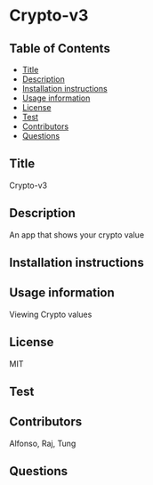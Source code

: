 # Crypto-v3


  ## Table of Contents
  * [Title](#title)
  * [Description](#description)
  * [Installation instructions](#installation)
  * [Usage information](#usage)
  * [License](#license)
  * [Test](#test)
  * [Contributors](#contributors)
  * [Questions](#questions)
  
  ## Title
  Crypto-v3
  ## Description
  An app that shows your crypto value
  ## Installation instructions
  
  ## Usage information
  Viewing Crypto values
  ## License
  MIT
  ## Test
  
  ## Contributors
  Alfonso, Raj, Tung
  ## Questions
  



